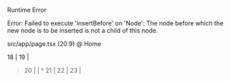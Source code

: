 Runtime Error


Error: Failed to execute 'insertBefore' on 'Node': The node before which the new node is to be inserted is not a child of this node.

src/app/page.tsx (20:9) @ Home


  18 |         <Stats />
  19 |         <Services />
> 20 |         <Portfolio />
     |         ^
  21 |         <Pillars />
  22 |         <Policies />
  23 |         <Clients />